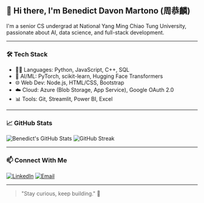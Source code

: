 ## 👋 Hi there, I'm Benedict Davon Martono (周恭麟)
I'm a senior CS undergrad at National Yang Ming Chiao Tung University, passionate about AI, data science, and full-stack development.

---
### 🛠️ Tech Stack
- 👨‍💻 Languages: Python, JavaScript, C++, SQL
- 🧠 AI/ML: PyTorch, scikit-learn, Hugging Face Transformers
- 🌐 Web Dev: Node.js, HTML/CSS, Bootstrap
- ☁️ Cloud: Azure (Blob Storage, App Service), Google OAuth 2.0
- 📊 Tools: Git, Streamlit, Power BI, Excel

<!-- ---
### 📌 Ongoing Projects
- 💡 **Stockify Ledger** — A web-based accounting & inventory app for my dad's online electrical store.
- 📊 **Student Dashboard Web App** — Performance dashboard for students & professors with Azure + Google login integration. -->

---
### 📈 GitHub Stats
![Benedict's GitHub Stats](https://github-readme-stats.vercel.app/api?username=benedictdavon&show_icons=true&theme=default)
![GitHub Streak](https://streak-stats.demolab.com?user=benedictdavon)

<!-- ---
### 🚀 Featured Projects
- 🔍 [Student Dashboard Web App](https://github.com/benedictmartono/student-dashboard)
- 💡 [Stockify Ledger](https://github.com/benedictmartono/stockify-ledger)
- 📚 [Steam Game Data Analyzer](https://github.com/benedictmartono/steam-data-analyzer) -->

---
### 📫 Connect With Me
[![LinkedIn](https://img.shields.io/badge/-LinkedIn-blue?style=flat&logo=Linkedin&logoColor=white)](https://www.linkedin.com/in/benedictdavon/)
[![Email](https://img.shields.io/badge/-Email-red?style=flat&logo=Gmail&logoColor=white)](benedictdavon@gmail.com)

---
> "Stay curious, keep building." 🚀

<!--
**benedictdavon/benedictdavon** is a ✨ _special_ ✨ repository because its `README.md` (this file) appears on your GitHub profile.

Here are some ideas to get you started:

- 🔭 I’m currently working on ...
- 🌱 I’m currently learning ...
- 👯 I’m looking to collaborate on ...
- 🤔 I’m looking for help with ...
- 💬 Ask me about ...
- 📫 How to reach me: ...
- 😄 Pronouns: ...
- ⚡ Fun fact: ...
-->
